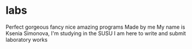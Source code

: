 # labs
Perfect gorgeous fancy nice amazing programs
Made by me
My name is Ksenia Simonova, I'm studying in the SUSU
I am here to write and submit laboratory works
